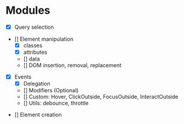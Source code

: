 # Modules

- [x] Query selection
- [] Element manipulation
  - [x] classes
  - [x] attributes
  - [] data
  - [] DOM insertion, removal, replacement
- [x] Events
  - [x] Delegation
  - [] Modifiers (Optional)
  - [] Custom: Hover, ClickOutside, FocusOutside, InteractOutside
  - [] Utils: debounce, throttle
- [] Element creation
